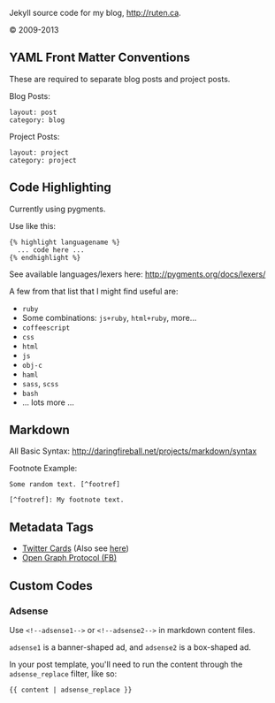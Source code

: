 Jekyll source code for my blog, <http://ruten.ca>.

&copy; 2009-2013

## YAML Front Matter Conventions

These are required to separate blog posts and project posts.

Blog Posts:

    layout: post
    category: blog

Project Posts:

    layout: project
    category: project

## Code Highlighting

Currently using pygments. 

Use like this:

    {% highlight languagename %}
      ... code here ...
    {% endhighlight %}

See available languages/lexers here: 
<http://pygments.org/docs/lexers/>

A few from that list that I might find useful are:

* `ruby`
* Some combinations: `js+ruby`, `html+ruby`, more...
* `coffeescript`
* `css`
* `html`
* `js`
* `obj-c`
* `haml`
* `sass`, `scss`
* `bash`
* ... lots more ...

## Markdown

All Basic Syntax: <http://daringfireball.net/projects/markdown/syntax>

Footnote Example:

    Some random text. [^footref]

    [^footref]: My footnote text.

## Metadata Tags

* [Twitter Cards](https://dev.twitter.com/docs/cards) (Also see [here](http://davidwalsh.name/twitter-cards))
* [Open Graph Protocol (FB)](http://ogp.me/)

## Custom Codes

### Adsense

Use `<!--adsense1-->` or `<!--adsense2-->` in markdown content files.

`adsense1` is a banner-shaped ad, and `adsense2` is a box-shaped ad.

In your post template, you'll need to run the content through the `adsense_replace`
filter, like so:

    {{ content | adsense_replace }}
